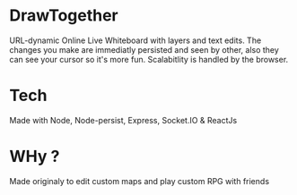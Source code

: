 # DrawTogether

URL-dynamic Online Live Whiteboard with layers and text edits. The changes you make are immediatly persisted and seen by other, also they can see your cursor so it's more fun. Scalabitlity is handled by the browser.

# Tech

Made with Node, Node-persist, Express, Socket.IO & ReactJs

# WHy ?

Made originaly to edit custom maps and play custom RPG with friends
